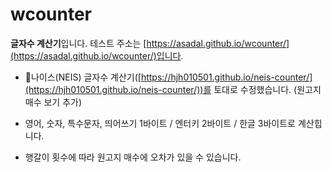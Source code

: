 # wcounter

**글자수 계산기**입니다.
테스트 주소는 [https://asadal.github.io/wcounter/](https://asadal.github.io/wcounter/)입니다.

* 🌊나이스(NEIS) 글자수 계산기([https://hjh010501.github.io/neis-counter/](https://hjh010501.github.io/neis-counter/))를 토대로 수정했습니다. (원고지 매수 보기 추가)

* 영어, 숫자, 특수문자, 띄어쓰기 1바이트 / 엔터키 2바이트 / 한글 3바이트로 계산힙니다.

* 행갈이 횟수에 따라 원고지 매수에 오차가 있을 수 있습니다.
